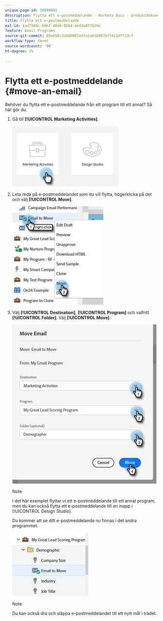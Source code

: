 ```yaml
---
unique-page-id: 10098691
description: Flytta ett e-postmeddelande - Marketo Docs - produktdokumentation
title: Flytta ett e-postmeddelande
exl-id: 1ad7940c-b06f-48d4-8564-aedda8f7029a
feature: Email Programs
source-git-commit: 09a656c3a0d0002edfa1a61b987bff4c1dff33cf
workflow-type: tm+mt
source-wordcount: '90'
ht-degree: 1%

---
```


# Flytta ett e-postmeddelande {#move-an-email}

Behöver du flytta ett e-postmeddelande från ett program till ett annat? Så här gör du.

1. Gå till **[!UICONTROL Marketing Activities]**.

   ![](assets/move-an-email-1.png)

1. Leta reda på e-postmeddelandet som du vill flytta, högerklicka på det och välj **[!UICONTROL Move]**.

   ![](assets/move-an-email-2.png)

1. Välj **[!UICONTROL Destination]**, **[!UICONTROL Program]** och valfritt **[!UICONTROL Folder]**. Välj **[!UICONTROL Move]**.

   ![](assets/move-an-email-3.png)

   >[!NOTE]
   >
   >I det här exemplet flyttar vi ett e-postmeddelande till ett annat program, men du kan också flytta ett e-postmeddelande till en mapp i [!UICONTROL Design Studio].

   Du kommer att se ditt e-postmeddelande nu finnas i det andra programmet.

   ![](assets/move-an-email-4.png)

   >[!NOTE]
   >
   >Du kan också dra och släppa e-postmeddelandet till ett nytt mål i trädet.

